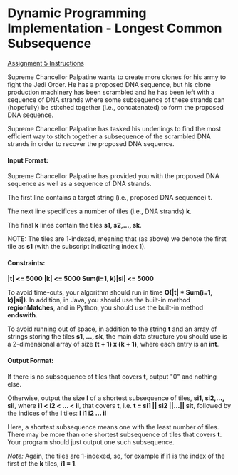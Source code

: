 # Dynamic Programming Implementation - Longest Common Subsequence

[Assignment 5 Instructions](https://www.hackerrank.com/contests/basic-algorithms-spring-2020-pa5/challenges/dna-matching-1-2)

Supreme Chancellor Palpatine wants to create more clones for his army to fight the Jedi Order. He has a proposed DNA sequence, but his clone production machinery has been scrambled and he has been left with a sequence of DNA strands where some subsequence of these strands can (hopefully) be stitched together (i.e., concatenated) to form the proposed DNA sequence.

Supreme Chancellor Palpatine has tasked his underlings to find the most efficient way to stitch together a subsequence of the scrambled DNA strands in order to recover the proposed DNA sequence.

#### Input Format:

Supreme Chancellor Palpatine has provided you with the proposed DNA sequence as well as a sequence of DNA strands.

The first line contains a target string (i.e., proposed DNA sequence) **t**.

The next line specifices a number of tiles (i.e., DNA strands) **k**.

The final **k** lines contain the tiles **s1, s2,..., sk**.

NOTE: The tiles are 1-indexed, meaning that (as above) we denote the first tile as **s1** (with the subscript indicating index 1).

#### Constraints:

**|t| <= 5000**
**|k| <= 5000**
**Sum(i=1, k)|si| <= 5000**

To avoid time-outs, your algorithm should run in time **O(|t| \* Sum(i=1, k)|si|)**. In addition, in Java, you should use the built-in method **regionMatches**, and in Python, you should use the built-in method **endswith**.

To avoid running out of space, in addition to the string **t** and an array of strings storing the tiles **s1, ..., sk**, the main data structure you should use is a 2-dimensional array of size **(t + 1) x (k + 1)**, where each entry is an **int**.

#### Output Format:

If there is no subsequence of tiles that covers **t**, output "0" and nothing else.

Otherwise, output the size **l** of a shortest subsequence of tiles, **si1, si2,..., sil**, where **i1 < i2 < ... < il**, that covers **t**, i.e. **t = si1 || si2 ||...|| sit**, followed by the indices of the **l** tiles: **l i1 i2 ... il**

Here, a shortest subsequence means one with the least number of tiles. There may be more than one shortest subsequence of tiles that covers **t**. Your program should just output one such subsequence.

_Note:_ Again, the tiles are 1-indexed, so, for example if **i1** is the index of the first of the **k** tiles, **i1 = 1**.
